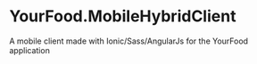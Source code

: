 YourFood.MobileHybridClient
===========================

A mobile client made with Ionic/Sass/AngularJs for the YourFood application
